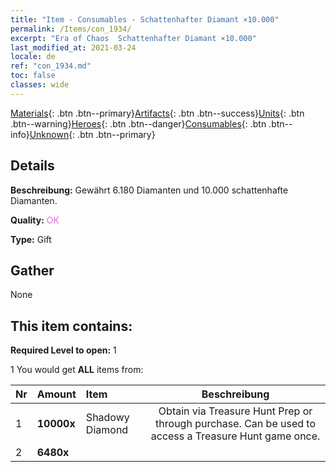 ```yaml
---
title: "Item - Consumables - Schattenhafter Diamant ×10.000"
permalink: /Items/con_1934/
excerpt: "Era of Chaos  Schattenhafter Diamant ×10.000"
last_modified_at: 2021-03-24
locale: de
ref: "con_1934.md"
toc: false
classes: wide
---
```

 [Materials](/de/Items/){: .btn .btn--primary}[Artifacts](/de/Items/Artifacts/){: .btn .btn--success}[Units](/de/Items/Units/){: .btn .btn--warning}[Heroes](/de/Items/Heroes/){: .btn .btn--danger}[Consumables](/de/Items/Consumables/){: .btn .btn--info}[Unknown](/de/Items/Unknown/){: .btn .btn--primary}

## Details
 **Beschreibung:** Gewährt 6.180 Diamanten und 10.000 schattenhafte Diamanten.

 **Quality:** <span style="color: #DA70D6">OK</span>

 **Type:** Gift

## Gather

  None

## This item contains:

 **Required Level to open:** 1

 1 You would get **ALL** items  from:

  | Nr | Amount |     Item    | Beschreibung |
  |:---|:-------|:------------|:-----------:|
  | 1 |  **10000x** | Shadowy Diamond | Obtain via Treasure Hunt Prep or through purchase. Can be used to access a Treasure Hunt game once.  | 
  | 2 |  **6480x** | <i class="fas fa-gem"/> |  | 

